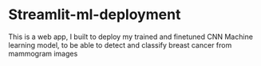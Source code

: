 # Streamlit-ml-deployment
This is a web app, I built to deploy my trained and finetuned CNN Machine learning model, to be able to detect and classify breast cancer  from mammogram images
